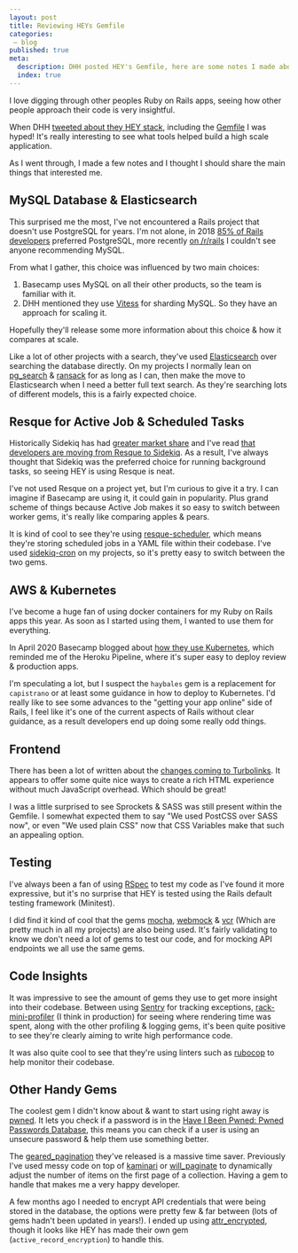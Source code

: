 ```yaml
---
layout: post
title: Reviewing HEYs Gemfile
categories:
 – blog
published: true
meta:
  description: DHH posted HEY's Gemfile, here are some notes I made about it.
  index: true
---
```


I love digging through other peoples Ruby on Rails apps, seeing how other people approach their code is very insightful.

When DHH [tweeted about they HEY stack](https://twitter.com/dhh/status/1275901955995385856), including the [Gemfile](https://gist.github.com/dhh/782fb925b57450da28c1e15656779556) I was hyped! It's really interesting to see what tools helped build a high scale application.

As I went through, I made a few notes and I thought I should share the main things that interested me.

## MySQL Database & Elasticsearch

This surprised me the most, I've not encountered a Rails project that doesn't use PostgreSQL for years. I'm not alone, in 2018 [85% of Rails developers](https://rails-hosting.com/2018/) preferred PostgreSQL, more recently [on /r/rails](https://www.reddit.com/r/rails/comments/h9tsrj/mysql_vs_postgresql_for_production/) I couldn't see anyone recommending MySQL.

From what I gather, this choice was influenced by two main choices:

1. Basecamp uses MySQL on all their other products, so the team is familiar with it.
2. DHH mentioned they use [Vitess](https://vitess.io/) for sharding MySQL. So they have an approach for scaling it.

Hopefully they'll release some more information about this choice & how it compares at scale.

Like a lot of other projects with a search, they've used [Elasticsearch](https://github.com/elastic/elasticsearch-rails) over searching the database directly. On my projects I normally lean on [pg_search](https://github.com/Casecommons/pg_search) & [ransack](https://github.com/activerecord-hackery/ransack) for as long as I can, then make the move to Elasticsearch when I need a better full text search. As they're searching lots of different models, this is a fairly expected choice.

## Resque for Active Job & Scheduled Tasks

Historically Sidekiq has had [greater market share](https://rails-hosting.com/2018/) and I've read [that developers are moving from Resque to Sidekiq](https://dev.to/molly_struve/switching-from-resque-to-sidekiq-3b04). As a result, I've always thought that Sidekiq was the preferred choice for running background tasks, so seeing HEY is using Resque is neat.

I've not used Resque on a project yet, but I'm curious to give it a try. I can imagine if Basecamp are using it, it could gain in popularity. Plus grand scheme of things because Active Job makes it so easy to switch between worker gems, it's really like comparing apples & pears.

It is kind of cool to see they're using [resque-scheduler](https://github.com/resque/resque-scheduler), which means they're storing scheduled jobs in a YAML file within their codebase. I've used [sidekiq-cron](https://github.com/ondrejbartas/sidekiq-cron) on my projects, so it's pretty easy to switch between the two gems.

## AWS & Kubernetes

I've become a huge fan of using docker containers for my Ruby on Rails apps this year. As soon as I started using them, I wanted to use them for everything.

In April 2020 Basecamp blogged about [how they use Kubernetes](https://m.signalvnoise.com/seamless-branch-deploys-with-kubernetes/), which reminded me of the Heroku Pipeline, where it's super easy to deploy review & production apps.

I'm speculating a lot, but I suspect the `haybales` gem is a replacement for `capistrano` or at least some guidance in how to deploy to Kubernetes. I'd really like to see some advances to the "getting your app online" side of Rails, I feel like it's one of the current aspects of Rails without clear guidance, as a result developers end up doing some really odd things.

## Frontend

There has been a lot of written about the [changes coming to Turbolinks](https://dev.to/borama/a-few-sneak-peeks-into-hey-com-technology-iii-turbolinks-frames-5e4a). It appears to offer some quite nice ways to create a rich HTML experience without much JavaScript overhead. Which should be great!

I was a little surprised to see Sprockets & SASS was still present within the Gemfile. I somewhat expected them to say "We used PostCSS over SASS now", or even "We used plain CSS" now that CSS Variables make that such an appealing option.

## Testing

I've always been a fan of using [RSpec](https://github.com/rspec/rspec-rails) to test my code as I've found it more expressive, but it's no surprise that HEY is tested using the Rails default testing framework (Minitest).

I did find it kind of cool that the gems [mocha](https://github.com/freerange/mocha), [webmock](https://github.com/bblimke/webmock) & [vcr](https://github.com/vcr/vcr) (Which are pretty much in all my projects) are also being used. It's fairly validating to know we don't need a lot of gems to test our code, and for mocking API endpoints we all use the same gems.

## Code Insights

It was impressive to see the amount of gems they use to get more insight into their codebase. Between using [Sentry](https://sentry.io/welcome/) for tracking exceptions, [rack-mini-profiler](https://github.com/MiniProfiler/rack-mini-profiler) (I think in production) for seeing where rendering time was spent, along with the other profiling & logging gems, it's been quite positive to see they're clearly aiming to write high performance code.

It was also quite cool to see that they're using linters such as [rubocop](https://github.com/rubocop-hq/rubocop) to help monitor their codebase.

## Other Handy Gems

The coolest gem I didn't know about & want to start using right away is [pwned](https://github.com/philnash/pwned). It lets you check if a password is in the [Have I Been Pwned: Pwned Passwords Database](https://haveibeenpwned.com/Passwords), this means you can check if a user is using an unsecure password & help them use something better.

The [geared_pagination](https://github.com/basecamp/geared_pagination) they've released is a massive time saver. Previously I've used messy code on top of [kaminari](https://github.com/kaminari/kaminari) or [will_paginate](https://github.com/mislav/will_paginate) to dynamically adjust the number of items on the first page of a collection. Having a gem to handle that makes me a very happy developer.

A few months ago I needed to encrypt API credentials that were being stored in the database, the options were pretty few & far between (lots of gems hadn't been updated in years!). I ended up using [attr_encrypted](https://github.com/attr-encrypted/attr_encrypted), though it looks like HEY has made their own gem (`active_record_encryption`) to handle this.

